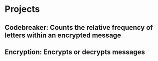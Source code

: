 # Projects

## Codebreaker: Counts the relative frequency of letters within an encrypted message

## Encryption: Encrypts or decrypts messages
